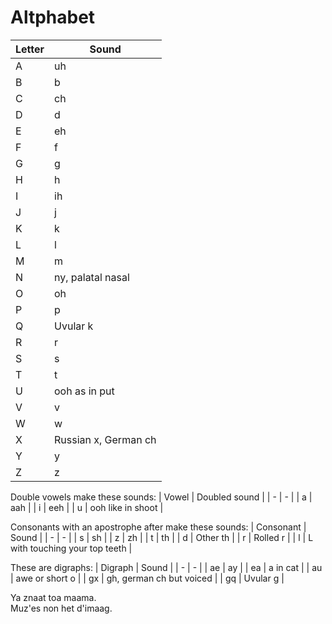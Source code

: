 # Altphabet

| Letter | Sound |
| - | - |
| A | uh |
| B | b |
| C | ch |
| D | d |
| E | eh |
| F | f |
| G | g |
| H | h |
| I | ih |
| J | j |
| K | k |
| L | l |
| M | m |
| N | ny, palatal nasal |
| O | oh |
| P | p |
| Q | Uvular k |
| R | r |
| S | s |
| T | t |
| U | ooh as in put |
| V | v |
| W | w |
| X | Russian x, German ch |
| Y | y |
| Z | z |

Double vowels make these sounds:
| Vowel | Doubled sound |
| - | - |
| a | aah |
| i | eeh |
| u | ooh like in shoot |

Consonants with an apostrophe after make these sounds:
| Consonant | Sound |
| - | - |
| s | sh |
| z | zh |
| t | th |
| d | Other th |
| r | Rolled r |
| l | L with touching your top teeth |

These are digraphs:
| Digraph | Sound |
| - | - |
| ae | ay |
| ea | a in cat |
| au | awe or short o |
| gx | gh, german ch but voiced |
| gq | Uvular g |

Ya znaat toa maama.  
Muz'es non het d'imaag.
